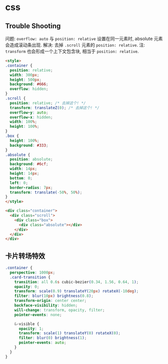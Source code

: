 # css

## Trouble Shooting

问题: `overflow: auto` 与 `position: relative` 设置在同一元素时, absolute 元素会造成滚动条出现.
解决: 去掉 `.scroll` 元素的 `position: relative`.
注: `transform` 也会形成一个上下文包含块, 相当于 `position: relative`.
```html
<style>
.container {
  position: relative;
  width: 300px;
  height: 500px;
  background: #666;
  overflow: hidden;
}
.scroll {
  position: relative; /* 去掉这个! */
  transform: translateZ(0); /* 去掉这个! */
  overflow-y: auto;
  overflow-x: hidden;
  width: 100%;
  height: 100%;
}
.box {
  height: 100%;
  background: #333;
}
.absolute {
  position: absolute;
  background: #6cf;
  width: 14px;
  height: 14px;
  bottom: 0;
  left: 0;
  border-radius: 7px;
  transform: translate(-50%, 50%);
}
</style>

<div class="container">
  <div class="scroll">
    <div class="box">
      <div class="absolute"></div>
    </div>
  </div>
</div>
```

## 卡片转场特效

```css
.container {
  perspective: 1000px;
  .card-transition {
    transition: all 0.6s cubic-bezier(0.34, 1.56, 0.64, 1);
    opacity: 0;
    transform: scale(0.9) translateY(20px) rotateX(-10deg);
    filter: blur(10px) brightness(0.8);
    transform-origin: center center;
    backface-visibility: hidden;
    will-change: transform, opacity, filter;
    pointer-events: none;

    &-visible {
      opacity: 1;
      transform: scale(1) translateY(0) rotateX(0);
      filter: blur(0) brightness(1);
      pointer-events: auto;
    }
  }
}
```
